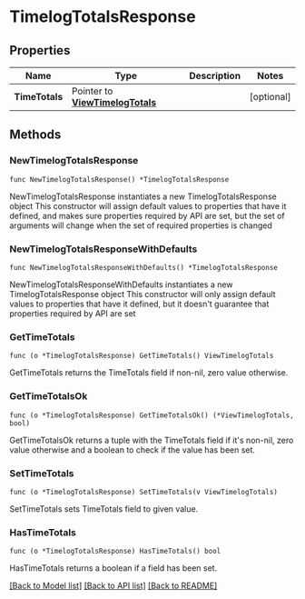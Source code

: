 # TimelogTotalsResponse

## Properties

Name | Type | Description | Notes
------------ | ------------- | ------------- | -------------
**TimeTotals** | Pointer to [**ViewTimelogTotals**](view.TimelogTotals.md) |  | [optional] 

## Methods

### NewTimelogTotalsResponse

`func NewTimelogTotalsResponse() *TimelogTotalsResponse`

NewTimelogTotalsResponse instantiates a new TimelogTotalsResponse object
This constructor will assign default values to properties that have it defined,
and makes sure properties required by API are set, but the set of arguments
will change when the set of required properties is changed

### NewTimelogTotalsResponseWithDefaults

`func NewTimelogTotalsResponseWithDefaults() *TimelogTotalsResponse`

NewTimelogTotalsResponseWithDefaults instantiates a new TimelogTotalsResponse object
This constructor will only assign default values to properties that have it defined,
but it doesn't guarantee that properties required by API are set

### GetTimeTotals

`func (o *TimelogTotalsResponse) GetTimeTotals() ViewTimelogTotals`

GetTimeTotals returns the TimeTotals field if non-nil, zero value otherwise.

### GetTimeTotalsOk

`func (o *TimelogTotalsResponse) GetTimeTotalsOk() (*ViewTimelogTotals, bool)`

GetTimeTotalsOk returns a tuple with the TimeTotals field if it's non-nil, zero value otherwise
and a boolean to check if the value has been set.

### SetTimeTotals

`func (o *TimelogTotalsResponse) SetTimeTotals(v ViewTimelogTotals)`

SetTimeTotals sets TimeTotals field to given value.

### HasTimeTotals

`func (o *TimelogTotalsResponse) HasTimeTotals() bool`

HasTimeTotals returns a boolean if a field has been set.


[[Back to Model list]](../README.md#documentation-for-models) [[Back to API list]](../README.md#documentation-for-api-endpoints) [[Back to README]](../README.md)



